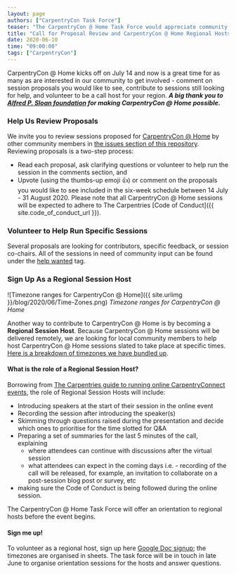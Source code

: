 ```yaml
---
layout: page
authors: ["CarpentryCon Task Force"]
teaser: "The CarpentryCon @ Home Task Force would appreciate community feedback on proposals, and seeks regional hosts to help facilitate sessions at the conference. "
title: "Call for Proposal Review and CarpentryCon @ Home Regional Hosts"
date: 2020-06-10
time: "09:00:00"
tags: ["CarpentryCon"]
---
```

CarpentryCon @ Home kicks off on July 14 and now is a great time for as many as are interested in our community to get involved - comment on session proposals you would like to see, contribute to sessions still looking for help, and volunteer to be a call host for your region. _**A big thank you to [Alfred P. Sloan foundation](https://sloan.org/) for making CarpentryCon @ Home possible.**_

### Help Us Review Proposals

We invite you to review sessions proposed for [CarpentryCon @ Home](https://2020.carpentrycon.org/) by other community members in [the issues section of this repository](https://github.com/carpentrycon/carpentryconhome-proposals/issues?q=is%3Aissue+is%3Aopen). Reviewing proposals is a two-step process:
- Read each proposal, ask clarifying questions or volunteer to help run the session in the comments section, and
- Upvote (using the thumbs-up emoji 👍) or comment on the proposals you would like to see included in the six-week schedule between 14 July - 31 August 2020.
Please note that all CarpentryCon @ Home sessions will be expected to adhere to The Carpentries [Code of Conduct]({{ site.code_of_conduct_url }}).

### Volunteer to Help Run Specific Sessions

Several proposals are looking for contributors, specific feedback, or session co-chairs. All of the sessions in need of community input can be found under the [help wanted](https://github.com/carpentrycon/carpentryconhome-proposals/issues?q=is%3Aissue+is%3Aopen+label%3A%22help+wanted%22) tag.

### Sign Up As a Regional Session Host

![Timezone ranges for CarpentryCon @ Home]({{ site.urlimg }}/blog/2020/06/Time-Zones.png)
_Timezone ranges for CarpentryCon @ Home_

Another way to contribute to CarpentryCon @ Home is by becoming a **Regional Session Host**. Because CarpentryCon @ Home sessions will be delivered remotely, we are looking for local community members to help host CarpentryCon @ Home sessions slated to take place at specific times. [Here is a breakdown of timezones we have bundled up](https://github.com/carpentrycon/carpentryconhome-proposals/blob/master/README.md#timezone).

#### What is the role of a Regional Session Host?

Borrowing from [The Carpentries guide to running online CarpentryConnect events](https://carpentryconnect.org/online/#CallHosts), the role of Regional Session Hosts will include:
- Introducing speakers at the start of their session in the online event
- Recording the session after introducing the speaker(s)
- Skimming through questions raised during the presentation and decide which ones to prioritise for the time slotted for Q&A
- Preparing a set of summaries for the last 5 minutes of the call, explaining
  - where attendees can continue with discussions after the virtual session
  - what attendees can expect in the coming days i.e. - recording of the call will be released, for example, an invitation to collaborate on a post-session blog post or survey, etc
- making sure the Code of Conduct is being followed during the online session.

The CarpentryCon @ Home Task Force will offer an orientation to regional hosts before the event begins.

#### Sign me up!

To volunteer as a regional host, sign up here [Google Doc signup](https://docs.google.com/spreadsheets/d/13ONzgvIilIy1T_9ad_CDFmSGR_VjqEXTKyz1fit9iXA/edit#gid=1983293344); the timezones are organised in sheets.
The task force will be in touch in late June to organise orientation sessions for the hosts and answer questions.
